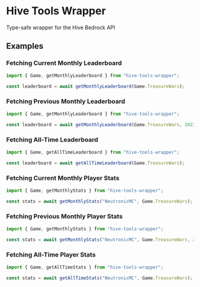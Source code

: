 # Hive Tools Wrapper

Type-safe wrapper for the Hive Bedrock API

## Examples

### Fetching Current Monthly Leaderboard

```ts
import { Game, getMonthlyLeaderboard } from "hive-tools-wrapper";

const leaderboard = await getMonthlyLeaderboard(Game.TreasureWars);
```

### Fetching Previous Monthly Leaderboard

```ts
import { Game, getMonthlyLeaderboard } from "hive-tools-wrapper";

const leaderboard = await getMonthlyLeaderboard(Game.TreasureWars, 2022, 8);
```

### Fetching All-Time Leaderboard

```ts
import { Game, getAllTimeLeaderboard } from "hive-tools-wrapper";

const leaderboard = await getAllTimeLeaderboard(Game.TreasureWars);
```

### Fetching Current Monthly Player Stats

```ts
import { Game, getMonthlyStats } from "hive-tools-wrapper";

const stats = await getMonthlyStats("NeutronicMC", Game.TreasureWars);
```

### Fetching Previous Monthly Player Stats

```ts
import { Game, getMonthlyStats } from "hive-tools-wrapper";

const stats = await getMonthlyStats("NeutronicMC", Game.TreasureWars, 2022, 8);
```

### Fetching All-Time Player Stats

```ts
import { Game, getAllTimeStats } from "hive-tools-wrapper";

const stats = await getAllTimeStats("NeutronicMC", Game.TreasureWars);
```

